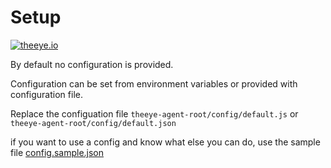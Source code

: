 # Setup

[![theeye.io](/en/images/logo-theeye-theOeye-logo2.png)](https://theeye.io/en/index.html)

By default no configuration is provided.

Configuration can be set from environment variables or provided with configuration file.

Replace the configuation file `theeye-agent-root/config/default.js` or `theeye-agent-root/config/default.json`

if you want to use a config and know what else you can do, use the sample file [config.sample.json](examples/config.sample.js)


